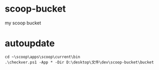 # scoop-bucket
my scoop bucket

# autoupdate
```
cd ~\scoop\apps\scoop\current\bin
.\checkver.ps1 -App * -Dir D:\desktop\文件\dev\scoop-bucket\bucket
```
